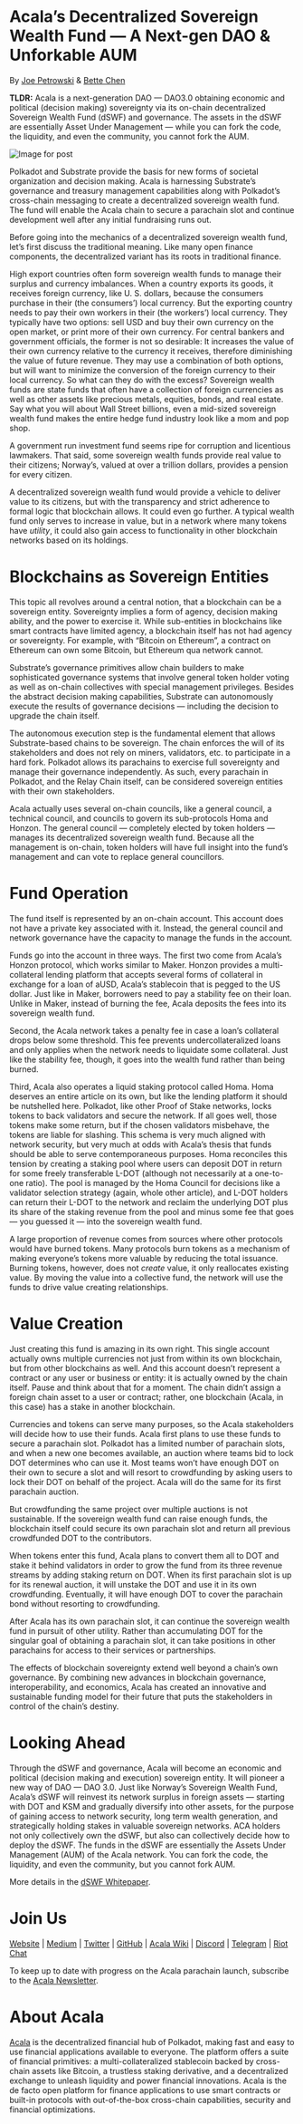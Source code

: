 # Acala’s Decentralized Sovereign Wealth Fund — A Next-gen DAO & Unforkable AUM

By [Joe Petrowski](https://medium.com/u/9f4b86fbf09a?source=post_page-----80f8c23d8f27--------------------------------) & [Bette Chen](https://medium.com/u/8d475d21e811?source=post_page-----80f8c23d8f27--------------------------------)

**TLDR:** Acala is a next-generation DAO — DAO3.0 obtaining economic and political (decision making) sovereignty via its on-chain decentralized Sovereign Wealth Fund (dSWF) and governance. The assets in the dSWF are essentially Asset Under Management — while you can fork the code, the liquidity, and even the community, you cannot fork the AUM.

![Image for post](https://miro.medium.com/max/1600/1*tG3vPiETDyoJgt1aC_5ygg.jpeg)

Polkadot and Substrate provide the basis for new forms of societal organization and decision making. Acala is harnessing Substrate’s governance and treasury management capabilities along with Polkadot’s cross-chain messaging to create a decentralized sovereign wealth fund. The fund will enable the Acala chain to secure a parachain slot and continue development well after any initial fundraising runs out.

Before going into the mechanics of a decentralized sovereign wealth fund, let’s first discuss the traditional meaning. Like many open finance components, the decentralized variant has its roots in traditional finance.

High export countries often form sovereign wealth funds to manage their surplus and currency imbalances. When a country exports its goods, it receives foreign currency, like U. S. dollars, because the consumers purchase in their (the consumers’) local currency. But the exporting country needs to pay their own workers in their (the workers’) local currency. They typically have two options: sell USD and buy their own currency on the open market, or print more of their own currency. For central bankers and government officials, the former is not so desirable: It increases the value of their own currency relative to the currency it receives, therefore diminishing the value of future revenue. They may use a combination of both options, but will want to minimize the conversion of the foreign currency to their local currency. So what can they do with the excess? Sovereign wealth funds are state funds that often have a collection of foreign currencies as well as other assets like precious metals, equities, bonds, and real estate. Say what you will about Wall Street billions, even a mid-sized sovereign wealth fund makes the entire hedge fund industry look like a mom and pop shop.

A government run investment fund seems ripe for corruption and licentious lawmakers. That said, some sovereign wealth funds provide real value to their citizens; Norway’s, valued at over a trillion dollars, provides a pension for every citizen.

A decentralized sovereign wealth fund would provide a vehicle to deliver value to its citizens, but with the transparency and strict adherence to formal logic that blockchain allows. It could even go further. A typical wealth fund only serves to increase in value, but in a network where many tokens have _utility_, it could also gain access to functionality in other blockchain networks based on its holdings.

# Blockchains as Sovereign Entities

This topic all revolves around a central notion, that a blockchain can be a sovereign entity. Sovereignty implies a form of agency, decision making ability, and the power to exercise it. While sub-entities in blockchains like smart contracts have limited agency, a blockchain itself has not had agency or sovereignty. For example, with “Bitcoin on Ethereum”, a contract on Ethereum can own some Bitcoin, but Ethereum qua network cannot.

Substrate’s governance primitives allow chain builders to make sophisticated governance systems that involve general token holder voting as well as on-chain collectives with special management privileges. Besides the abstract decision making capabilities, Substrate can autonomously execute the results of governance decisions — including the decision to upgrade the chain itself.

The autonomous execution step is the fundamental element that allows Substrate-based chains to be sovereign. The chain enforces the will of its stakeholders and does not rely on miners, validators, etc. to participate in a hard fork. Polkadot allows its parachains to exercise full sovereignty and manage their governance independently. As such, every parachain in Polkadot, and the Relay Chain itself, can be considered sovereign entities with their own stakeholders.

Acala actually uses several on-chain councils, like a general council, a technical council, and councils to govern its sub-protocols Homa and Honzon. The general council — completely elected by token holders — manages its decentralized sovereign wealth fund. Because all the management is on-chain, token holders will have full insight into the fund’s management and can vote to replace general councillors.

# Fund Operation

The fund itself is represented by an on-chain account. This account does not have a private key associated with it. Instead, the general council and network governance have the capacity to manage the funds in the account.

Funds go into the account in three ways. The first two come from Acala’s Honzon protocol, which works similar to Maker. Honzon provides a multi-collateral lending platform that accepts several forms of collateral in exchange for a loan of aUSD, Acala’s stablecoin that is pegged to the US dollar. Just like in Maker, borrowers need to pay a stability fee on their loan. Unlike in Maker, instead of burning the fee, Acala deposits the fees into its sovereign wealth fund.

Second, the Acala network takes a penalty fee in case a loan’s collateral drops below some threshold. This fee prevents undercollateralized loans and only applies when the network needs to liquidate some collateral. Just like the stability fee, though, it goes into the wealth fund rather than being burned.

Third, Acala also operates a liquid staking protocol called Homa. Homa deserves an entire article on its own, but like the lending platform it should be nutshelled here. Polkadot, like other Proof of Stake networks, locks tokens to back validators and secure the network. If all goes well, those tokens make some return, but if the chosen validators misbehave, the tokens are liable for slashing. This schema is very much aligned with network security, but very much at odds with Acala’s thesis that funds should be able to serve contemporaneous purposes. Homa reconciles this tension by creating a staking pool where users can deposit DOT in return for some freely transferable L-DOT (although not necessarily at a one-to-one ratio). The pool is managed by the Homa Council for decisions like a validator selection strategy (again, whole other article), and L-DOT holders can return their L-DOT to the network and reclaim the underlying DOT plus its share of the staking revenue from the pool and minus some fee that goes — you guessed it — into the sovereign wealth fund.

A large proportion of revenue comes from sources where other protocols would have burned tokens. Many protocols burn tokens as a mechanism of making everyone’s tokens more valuable by reducing the total issuance. Burning tokens, however, does not _create_ value, it only reallocates existing value. By moving the value into a collective fund, the network will use the funds to drive value creating relationships.

# Value Creation

Just creating this fund is amazing in its own right. This single account actually owns multiple currencies not just from within its own blockchain, but from other blockchains as well. And this account doesn’t represent a contract or any user or business or entity: it is actually owned by the chain itself. Pause and think about that for a moment. The chain didn’t assign a foreign chain asset to a user or contract; rather, one blockchain (Acala, in this case) has a stake in another blockchain.

Currencies and tokens can serve many purposes, so the Acala stakeholders will decide how to use their funds. Acala first plans to use these funds to secure a parachain slot. Polkadot has a limited number of parachain slots, and when a new one becomes available, an auction where teams bid to lock DOT determines who can use it. Most teams won’t have enough DOT on their own to secure a slot and will resort to crowdfunding by asking users to lock their DOT on behalf of the project. Acala will do the same for its first parachain auction.

But crowdfunding the same project over multiple auctions is not sustainable. If the sovereign wealth fund can raise enough funds, the blockchain itself could secure its own parachain slot and return all previous crowdfunded DOT to the contributors.

When tokens enter this fund, Acala plans to convert them all to DOT and stake it behind validators in order to grow the fund from its three revenue streams by adding staking return on DOT. When its first parachain slot is up for its renewal auction, it will unstake the DOT and use it in its own crowdfunding. Eventually, it will have enough DOT to cover the parachain bond without resorting to crowdfunding.

After Acala has its own parachain slot, it can continue the sovereign wealth fund in pursuit of other utility. Rather than accumulating DOT for the singular goal of obtaining a parachain slot, it can take positions in other parachains for access to their services or partnerships.

The effects of blockchain sovereignty extend well beyond a chain’s own governance. By combining new advances in blockchain governance, interoperability, and economics, Acala has created an innovative and sustainable funding model for their future that puts the stakeholders in control of the chain’s destiny.

# Looking Ahead

Through the dSWF and governance, Acala will become an economic and political (decision making and execution) sovereign entity. It will pioneer a new way of DAO — DAO 3.0. Just like Norway’s Sovereign Wealth Fund, Acala’s dSWF will reinvest its network surplus in foreign assets — starting with DOT and KSM and gradually diversify into other assets, for the purpose of gaining access to network security, long term wealth generation, and strategically holding stakes in valuable sovereign networks. ACA holders not only collectively own the dSWF, but also can collectively decide how to deploy the dSWF. The funds in the dSWF are essentially the Assets Under Management (AUM) of the Acala network. You can fork the code, the liquidity, and even the community, but you cannot fork AUM.

More details in the [dSWF Whitepaper](https://github.com/AcalaNetwork/Acala-white-paper/blob/master/Building_a_Decentralized_Sovereign_Wealth_Fund.pdf).

# Join Us

[Website](https://acala.network/) | [Medium](https://medium.com/acalanetwork) | [Twitter](https://twitter.com/AcalaNetwork) | [GitHub](https://github.com/AcalaNetwork/Acala) | [Acala Wiki](https://github.com/AcalaNetwork/Acala/wiki) | [Discord](https://discord.gg/vdbFVCH) | [Telegram](https://t.me/acalaofficial) | [Riot Chat](https://riot.im/app/#/room/#acala:matrix.org)

To keep up to date with progress on the Acala parachain launch, subscribe to the [Acala Newsletter](https://share.hsforms.com/1X9RxkXk-R62I0VNbATaDXw4h8qc).

# About Acala

[Acala](http://acala.network/) is the decentralized financial hub of Polkadot, making fast and easy to use financial applications available to everyone. The platform offers a suite of financial primitives: a multi-collateralized stablecoin backed by cross-chain assets like Bitcoin, a trustless staking derivative, and a decentralized exchange to unleash liquidity and power financial innovations. Acala is the de facto open platform for finance applications to use smart contracts or built-in protocols with out-of-the-box cross-chain capabilities, security and financial optimizations.
